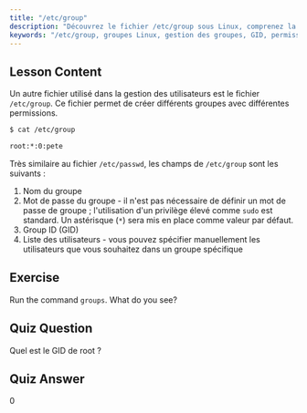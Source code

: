 ```yaml
---
title: "/etc/group"
description: "Découvrez le fichier /etc/group sous Linux, comprenez la gestion des groupes, le GID et les permissions des utilisateurs. Tutoriel essentiel sur le fichier de groupe Linux pour les débutants."
keywords: "/etc/group, groupes Linux, gestion des groupes, GID, permissions Linux, tutoriel Linux, Linux pour débutants, guide Linux"
---
```


## Lesson Content

Un autre fichier utilisé dans la gestion des utilisateurs est le fichier `/etc/group`. Ce fichier permet de créer différents groupes avec différentes permissions.

```bash
$ cat /etc/group

root:*:0:pete
```

Très similaire au fichier `/etc/passwd`, les champs de `/etc/group` sont les suivants :

1. Nom du groupe
2. Mot de passe du groupe - il n'est pas nécessaire de définir un mot de passe de groupe ; l'utilisation d'un privilège élevé comme `sudo` est standard. Un astérisque (`*`) sera mis en place comme valeur par défaut.
3. Group ID (GID)
4. Liste des utilisateurs - vous pouvez spécifier manuellement les utilisateurs que vous souhaitez dans un groupe spécifique

## Exercise

Run the command `groups`. What do you see?

## Quiz Question

Quel est le GID de root ?

## Quiz Answer

0
